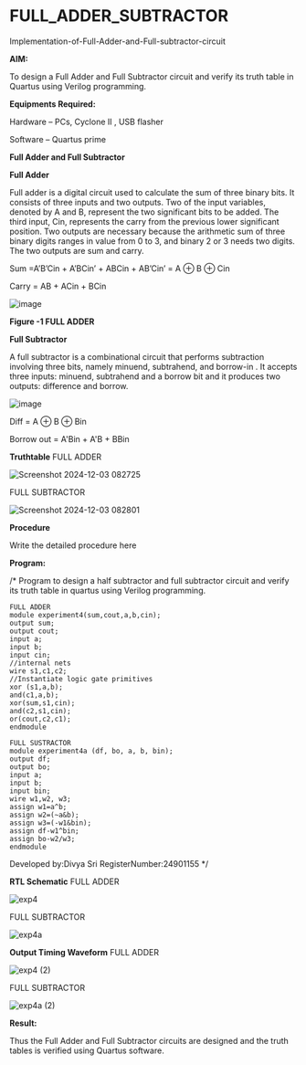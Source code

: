 # FULL_ADDER_SUBTRACTOR

Implementation-of-Full-Adder-and-Full-subtractor-circuit

**AIM:**

To design a Full Adder and Full Subtractor circuit and verify its truth table in Quartus using Verilog programming.

**Equipments Required:**

Hardware – PCs, Cyclone II , USB flasher

Software – Quartus prime

**Full Adder and Full Subtractor**

**Full Adder**

Full adder is a digital circuit used to calculate the sum of three binary bits. It consists of three inputs and two outputs. Two of the input variables, denoted by A and B, represent the two significant bits to be added. The third input, Cin, represents the carry from the previous lower significant position. Two outputs are necessary because the arithmetic sum of three binary digits ranges in value from 0 to 3, and binary 2 or 3 needs two digits. The two outputs are sum and carry.

Sum =A’B’Cin + A’BCin’ + ABCin + AB’Cin’ = A ⊕ B ⊕ Cin 

Carry = AB + ACin + BCin

![image](https://github.com/naavaneetha/FULL_ADDER_SUBTRACTOR/assets/154305477/0f30ba51-5ffb-4198-845f-18e054f675e7)

**Figure -1 FULL ADDER**

**Full Subtractor**

A full subtractor is a combinational circuit that performs subtraction involving three bits, namely minuend, subtrahend, and borrow-in . It accepts three inputs: minuend, subtrahend and a borrow bit and it produces two outputs: difference and borrow.

![image](https://github.com/naavaneetha/FULL_ADDER_SUBTRACTOR/assets/154305477/02b24f51-ab51-4304-9ad6-7b81ffc1ead5)

Diff = A ⊕ B ⊕ Bin 

Borrow out = A'Bin + A'B + BBin

**Truthtable**
FULL ADDER

![Screenshot 2024-12-03 082725](https://github.com/user-attachments/assets/2e1c0097-4033-419b-b4b8-c6e592c201c4)

FULL SUBTRACTOR

![Screenshot 2024-12-03 082801](https://github.com/user-attachments/assets/31f7d926-59ff-4f88-b0f0-18346278d037)



**Procedure**

Write the detailed procedure here

**Program:**

/* Program to design a half subtractor and full subtractor circuit and verify its truth table in quartus using Verilog programming.
```
FULL ADDER
module experiment4(sum,cout,a,b,cin);
output sum;
output cout;
input a;
input b;
input cin;
//internal nets
wire s1,c1,c2;
//Instantiate logic gate primitives
xor (s1,a,b);
and(c1,a,b);
xor(sum,s1,cin);
and(c2,s1,cin);
or(cout,c2,c1);
endmodule
```
```
FULL SUSTRACTOR
module experiment4a (df, bo, a, b, bin);
output df;
output bo;
input a;
input b;
input bin;
wire w1,w2, w3;
assign w1=a^b;
assign w2=(~a&b);
assign w3=(-w1&bin);
assign df-w1^bin;
assign bo-w2/w3;
endmodule
```

Developed by:Divya Sri 
RegisterNumber:24901155
*/

**RTL Schematic**
FULL ADDER

![exp4](https://github.com/user-attachments/assets/9b078ba0-cc8a-4f2a-bdc4-0d5386b321c7)

FULL SUBTRACTOR

![exp4a](https://github.com/user-attachments/assets/15a7a8bb-1b71-4f1b-9ab5-29671739dc8b)


**Output Timing Waveform**
FULL ADDER

![exp4 (2)](https://github.com/user-attachments/assets/aac7da72-5d65-481d-9060-4120efd4dd72)

FULL SUBTRACTOR

![exp4a (2)](https://github.com/user-attachments/assets/69ed8424-495f-4f8d-9b7b-769e630221f1)


**Result:**

Thus the Full Adder and Full Subtractor circuits are designed and the truth tables is verified using Quartus software.




